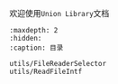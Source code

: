 欢迎使用`Union Library`文档

```{toctree}
:maxdepth: 2
:hidden:
:caption: 目录

utils/FileReaderSelector
utils/ReadFileIntf
```



